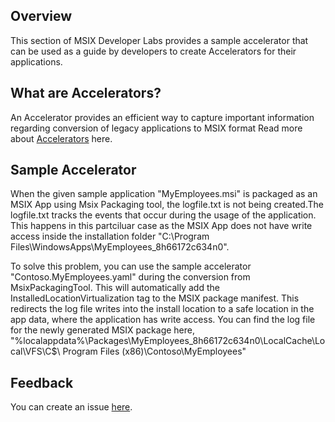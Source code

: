 ## Overview
This section of MSIX Developer Labs provides a sample accelerator that can be used as a guide by developers to create Accelerators for their applications.  

## What are Accelerators?

An Accelerator provides an efficient way to capture important information regarding conversion of legacy applications to MSIX format
Read more about [Accelerators](https://learn.microsoft.com/en-us/windows/msix/toolkit/accelerators) here. 

## Sample Accelerator
When the given sample application "MyEmployees.msi" is packaged as an MSIX App using Msix Packaging tool, the logfile.txt is not being created.The logfile.txt tracks the events that occur during the usage of the application.
This happens in this partciluar case as the MSIX App does not have write access inside the installation folder "C:\Program Files\\WindowsApps\\MyEmployees_8h66172c634n0\".

To solve this problem, you can use the sample accelerator "Contoso.MyEmployees.yaml" during the conversion from MsixPackagingTool. 
This will automatically add the InstalledLocationVirtualization tag to the MSIX package manifest.
This redirects the log file writes into the install location to a safe location in the app data, where the application has write access.
You can find the log file for the newly generated MSIX package here, "%localappdata%\Packages\MyEmployees_8h66172c634n0\LocalCache\Local\VFS\C$\ Program Files (x86)\Contoso\MyEmployees"

## Feedback

You can create an issue [here](https://github.com/microsoft/MSIX-Labs/issues).

